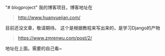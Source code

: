 "# blogproject"
我的博客项目，博客地址在
> http://www.huanyuejian.com/

目前还没文章，敬请期待。
这个是根据教程来写出来的，是学习Django的产物
> https://www.zmrenwu.com/post/2/

地址在上面。需要的自己看~
